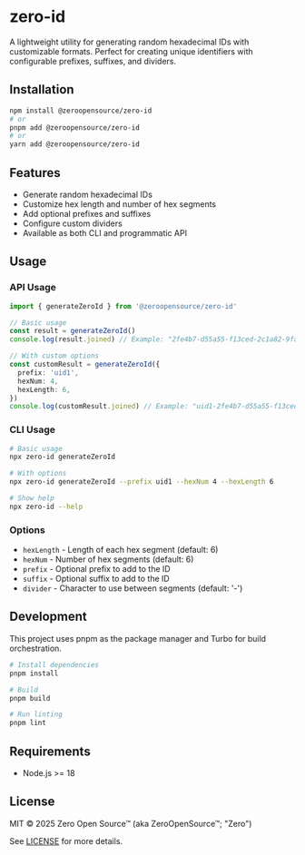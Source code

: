 # zero-id

A lightweight utility for generating random hexadecimal IDs with customizable formats. Perfect for creating unique identifiers with configurable prefixes, suffixes, and dividers.

## Installation

```bash
npm install @zeroopensource/zero-id
# or
pnpm add @zeroopensource/zero-id
# or
yarn add @zeroopensource/zero-id
```

## Features

- Generate random hexadecimal IDs
- Customize hex length and number of hex segments
- Add optional prefixes and suffixes
- Configure custom dividers
- Available as both CLI and programmatic API

## Usage

### API Usage

```typescript
import { generateZeroId } from '@zeroopensource/zero-id'

// Basic usage
const result = generateZeroId()
console.log(result.joined) // Example: "2fe4b7-d55a55-f13ced-2c1a82-9fa3d5-50ea96"

// With custom options
const customResult = generateZeroId({
  prefix: 'uid1',
  hexNum: 4,
  hexLength: 6,
})
console.log(customResult.joined) // Example: "uid1-2fe4b7-d55a55-f13ced-2c1a82"
```

### CLI Usage

```bash
# Basic usage
npx zero-id generateZeroId

# With options
npx zero-id generateZeroId --prefix uid1 --hexNum 4 --hexLength 6

# Show help
npx zero-id --help
```

### Options

- `hexLength` - Length of each hex segment (default: 6)
- `hexNum` - Number of hex segments (default: 6)
- `prefix` - Optional prefix to add to the ID
- `suffix` - Optional suffix to add to the ID
- `divider` - Character to use between segments (default: '-')

## Development

This project uses pnpm as the package manager and Turbo for build orchestration.

```bash
# Install dependencies
pnpm install

# Build
pnpm build

# Run linting
pnpm lint
```

## Requirements

- Node.js >= 18

## License

MIT © 2025 Zero Open Source™ (aka ZeroOpenSource™; "Zero")

See [LICENSE](LICENSE) for more details.

